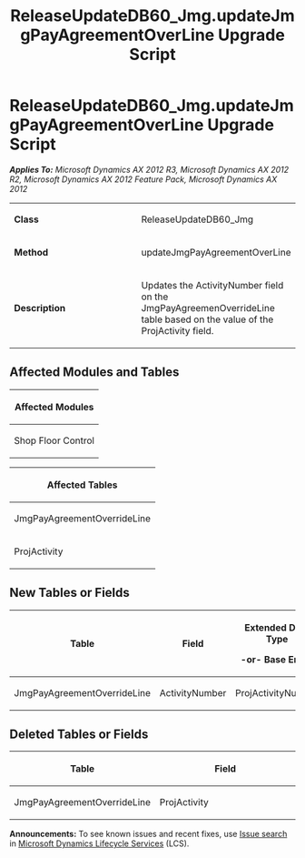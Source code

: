 ﻿---
title: ReleaseUpdateDB60_Jmg.updateJmgPayAgreementOverLine Upgrade Script
TOCTitle: ReleaseUpdateDB60_Jmg.updateJmgPayAgreementOverLine Upgrade Script
ms:assetid: 4181c9f2-6367-76a5-4fc6-89fa375e6ed1
ms:mtpsurl: https://msdn.microsoft.com/en-us/library/JJ718834(v=AX.60)
ms:contentKeyID: 49707877
ms.date: 05/18/2015
mtps_version: v=AX.60
---

# ReleaseUpdateDB60\_Jmg.updateJmgPayAgreementOverLine Upgrade Script 


_**Applies To:** Microsoft Dynamics AX 2012 R3, Microsoft Dynamics AX 2012 R2, Microsoft Dynamics AX 2012 Feature Pack, Microsoft Dynamics AX 2012_

<table>
<colgroup>
<col style="width: 50%" />
<col style="width: 50%" />
</colgroup>
<tbody>
<tr class="odd">
<td><p><strong>Class</strong></p></td>
<td><p>ReleaseUpdateDB60_Jmg</p></td>
</tr>
<tr class="even">
<td><p><strong>Method</strong></p></td>
<td><p>updateJmgPayAgreementOverLine</p></td>
</tr>
<tr class="odd">
<td><p><strong>Description</strong></p></td>
<td><p>Updates the ActivityNumber field on the JmgPayAgreemenOverrideLine table based on the value of the ProjActivity field.</p></td>
</tr>
</tbody>
</table>


## Affected Modules and Tables

<table>
<colgroup>
<col style="width: 100%" />
</colgroup>
<thead>
<tr class="header">
<th><p>Affected Modules</p></th>
</tr>
</thead>
<tbody>
<tr class="odd">
<td><p>Shop Floor Control</p></td>
</tr>
</tbody>
</table>


<table>
<colgroup>
<col style="width: 100%" />
</colgroup>
<thead>
<tr class="header">
<th><p>Affected Tables</p></th>
</tr>
</thead>
<tbody>
<tr class="odd">
<td><p>JmgPayAgreementOverrideLine</p></td>
</tr>
<tr class="even">
<td><p>ProjActivity</p></td>
</tr>
</tbody>
</table>


## New Tables or Fields

<table>
<colgroup>
<col style="width: 33%" />
<col style="width: 33%" />
<col style="width: 33%" />
</colgroup>
<thead>
<tr class="header">
<th><p>Table</p></th>
<th><p>Field</p></th>
<th><p>Extended Data Type</p>
<p>-or- Base Enum</p></th>
</tr>
</thead>
<tbody>
<tr class="odd">
<td><p>JmgPayAgreementOverrideLine</p></td>
<td><p>ActivityNumber</p></td>
<td><p>ProjActivityNumber</p></td>
</tr>
</tbody>
</table>


## Deleted Tables or Fields

<table>
<colgroup>
<col style="width: 50%" />
<col style="width: 50%" />
</colgroup>
<thead>
<tr class="header">
<th><p>Table</p></th>
<th><p>Field</p></th>
</tr>
</thead>
<tbody>
<tr class="odd">
<td><p>JmgPayAgreementOverrideLine</p></td>
<td><p>ProjActivity</p></td>
</tr>
</tbody>
</table>

  
**Announcements:** To see known issues and recent fixes, use [Issue search](http://go.microsoft.com/fwlink/?linkid=389258) in [Microsoft Dynamics Lifecycle Services](http://go.microsoft.com/fwlink/?linkid=306505) (LCS).

